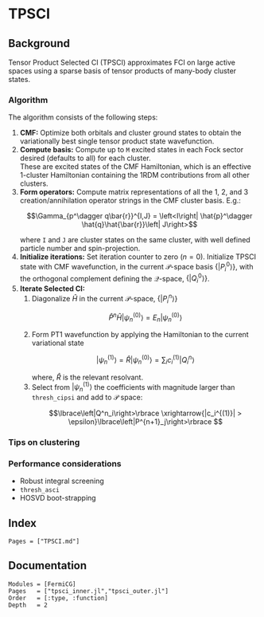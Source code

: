 # TPSCI 
## Background

Tensor Product Selected CI (TPSCI) approximates FCI on large active spaces using a sparse basis of tensor products of many-body cluster states.

### Algorithm
The algorithm consists of the following steps:
1. **CMF:** Optimize both orbitals and cluster ground states to obtain the variationally best single tensor product state wavefunction.
2. **Compute basis:** Compute up to `M` excited states in each Fock sector desired (defaults to all) for each cluster.  
   These are excited states of the CMF Hamiltonian, which is an effective 1-cluster Hamiltonian containing the 1RDM contributions from all other clusters.
3. **Form operators:** Compute matrix representations of all the 1, 2, and 3 creation/annihilation operator strings in the CMF cluster basis. E.g.:
   ```math 
   \Gamma_{p^\dagger q\bar{r}}^{I,J} = \left<I\right| \hat{p}^\dagger \hat{q}\hat{\bar{r}}\left| J\right>
   ```
   where `I` and `J` are cluster states on the same cluster, with well defined particle number and spin-projection. 
4. **Initialize iterations:** Set iteration counter to zero ($n=0$). 
   Initialize TPSCI state with CMF wavefunction, in the current $\mathcal{P}$-space basis $\lbrace \left|P_i^0\right>\rbrace$, with the orthogonal complement defining the $\mathcal{Q}$-space, $\lbrace \left|Q_i^0\right>\rbrace$.
5. **Iterate Selected CI:** 
   1. Diagonalize $\hat{H}$ in the current $\mathcal{P}$-space, $\lbrace \left|P_i^n\right>\rbrace$
      ```math
      \hat{P}^n\hat{H}\left|\psi^{(0)}_n\right> = E_n\left|\psi^{(0)}_n\right>
      ```
   2. Form PT1 wavefunction by applying the Hamiltonian to the current variational state 
      ```math
      \left|\psi^{(1)}_n\right> = \hat{R}\left|\psi^{(0)}_n\right> = \sum_i c_i^{(1)}\left|Q_i^n\right>
      ```
      where, $\hat{R}$ is the relevant resolvant. 
   3. Select from  $\left|\psi^{(1)}_n\right>$ the coefficients with magnitude larger than `thresh_cipsi` and add to $\mathcal{P}$ space:
      ```math
      \lbrace\left|Q^n_i\right>\rbrace \xrightarrow{|c_i^{(1)}| > \epsilon}\lbrace\left|P^{n+1}_j\right>\rbrace 
      ```

### Tips on clustering 
### Performance considerations 
- Robust integral screening
- `thresh_asci` 
- HOSVD boot-strapping

## Index
```@index
Pages = ["TPSCI.md"]
```
## Documentation 
```@autodocs
Modules = [FermiCG]
Pages   = ["tpsci_inner.jl","tpsci_outer.jl"]
Order   = [:type, :function]
Depth	= 2
```

